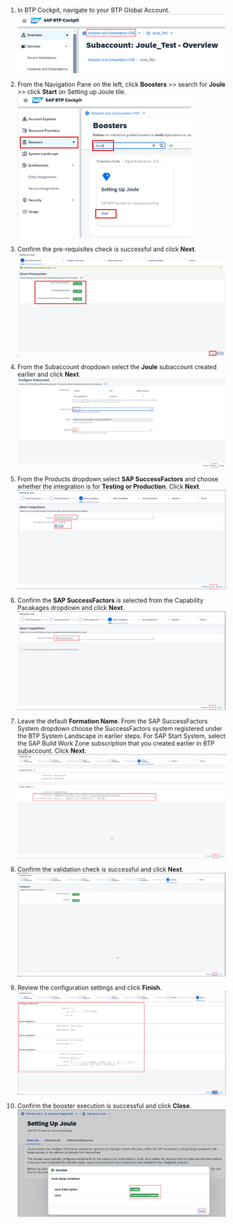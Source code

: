 1. In BTP Cockpit, navigate to your BTP Global Account.<br/>
![run_booster](1.jpg)

2. From the Navigation Pane on the left, click **Boosters** >> search for **Joule** >> click **Start** on Setting up Joule tile.<br/>
![run_booster](2.png)

3. Confirm the pre-requisites check is successful and click **Next**.</br>
![run_booster](3.png)

4. From the Subaccount dropdown select the **Joule** subaccount created earlier and click **Next**.</br>
![run_booster](4.png)

5. From the Products dropdown select **SAP SuccessFactors** and choose whether the integration is for **Testing or Production**.  Click **Next**.</br>
![run_booster](9.jpg)

6. Confirm the **SAP SuccessFactors** is selected from the Capability Pacakages dropdown and click **Next**.<br>
![run_booster](10.jpg)

7. Leave the default **Formation Name**.  From the SAP SuccessFactors System dropdown choose the SuccessFactors system registered under the BTP System Landscape in earlier steps.  For SAP Start System, select the SAP Build Work Zone subscription that you created earlier in BTP subaccount.  Click **Next**.</br> 
![run_booster](11.jpg)

8. Confirm the validation check is successful and click **Next**.</br>
  ![run_booster](12.jpg)

9. Review the configuration settings and click **Finish**.</br>
  ![run_booster](13.jpg)

10. Confirm the booster execution is successful and click **Close**.</br>
![run_booster](7.png)
